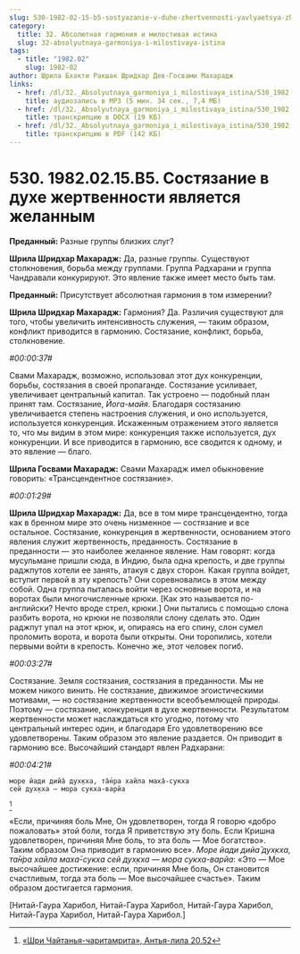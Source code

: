 ```yaml
---
slug: 530-1982-02-15-b5-sostyazanie-v-duhe-zhertvennosti-yavlyaetsya-zhelannym
category:
  title: 32. Абсолютная гармония и милостивая истина
  slug: 32-absolyutnaya-garmoniya-i-milostivaya-istina
tags:
  - title: "1982.02"
    slug: 1982-02
author: Шрила Бхакти Ракшак Шридхар Дев-Госвами Махарадж
links:
  - href: /dl/32._Absolyutnaya_garmoniya_i_milostivaya_istina/530_1982.02.15.B5_SridharMj_Sostjazanie_v_duhe_zhertvennosti_javljaetsja_zhelannym.mp3
    title: аудиозапись в MP3 (5 мин. 34 сек., 7,4 МБ)
  - href: /dl/32._Absolyutnaya_garmoniya_i_milostivaya_istina/530_1982.02.15.B5_SridharMj_Sostjazanie_v_duhe_zhertvennosti_javljaetsja_zhelannym.docx
    title: транскрипцию в DOCX (19 КБ)
  - href: /dl/32._Absolyutnaya_garmoniya_i_milostivaya_istina/530_1982.02.15.B5_SridharMj_Sostjazanie_v_duhe_zhertvennosti_javljaetsja_zhelannym.pdf
    title: транскрипцию в PDF (142 КБ)
---
```


# 530. 1982.02.15.B5. Состязание в духе жертвенности является желанным

**Преданный:** Разные группы близких слуг?

**Шрила Шридхар Махарадж:** Да, разные группы. Существуют столкновения, борьба между группами. Группа Радхарани и группа Чандравали конкурируют. Это явление также имеет место быть там.

**Преданный:** Присутствует абсолютная гармония в том измерении?

**Шрила Шридхар Махарадж:** Гармония? Да. Различия существуют для того, чтобы увеличить интенсивность служения, — таким образом, конфликт приводится в гармонию. Состязание, конфликт, борьба, столкновение.

*#00:00:37#*

Свами Махарадж, возможно, использовал этот дух конкуренции, борьбы, состязания в своей пропаганде. Состязание усиливает, увеличивает центральный капитал. Так устроено — подобный план принят там. Состязание, *Йога-майя*. Благодаря состязанию увеличивается степень настроения служения, и оно используется, используется конкуренция. Искаженным отражением этого является то, что мы видим в этом мире: конкуренция также используется, дух конкуренции. И все приводится в гармонию, все сводится к одному, и это явление — благо.

**Шрила Госвами Махарадж:** Свами Махарадж имел обыкновение говорить: «Трансцендентное состязание».

*#00:01:29#*

**Шрила Шридхар Махарадж:** Да, все в том мире трансцендентно, тогда как в бренном мире это очень низменное — состязание и все остальное. Состязание, конкуренция в жертвенности, основанием этого явления служит жертвенность, преданность. Состязание в преданности — это наиболее желанное явление. Нам говорят: когда мусульмане пришли сюда, в Индию, была одна крепость, и две группы раджпутов хотели ее занять, атакуя с двух сторон. Какая группа войдет, вступит первой в эту крепость? Они соревновались в этом между собой. Одна группа пыталась войти через основные ворота, и на воротах были многочисленные крюки. [Как это называется по-английски? Нечто вроде стрел, крюки.] Они пытались с помощью слона разбить ворота, но крюки не позволяли слону сделать это. Один раджпут упал на этот крюк, и, опираясь на его спину, слон сумел проломить ворота, и ворота были открыты. Они торопились, хотели первыми войти в крепость. Конечно же, этот человек погиб.

*#00:03:27#*

Состязание. Земля состязания, состязания в преданности. Мы не можем никого винить. Не состязание, движимое эгоистическими мотивами, — но состязание жертвенности всеобъемлющей природы. Поэтому — состязание, конкуренция в духе жертвенности. Результатом жертвенности может наслаждаться кто угодно, потому что центральный интерес один, и благодаря Его удовлетворению все удовлетворены. Таким образом это явление раздается. Он приводит в гармонию все. Высочайший стандарт явлен Радхарани:

*#00:04:21#*

    море йади дийа̄ дух̣кха, та̄н́ра хайла маха̄-сукха
    сей дух̣кха — мора сукха-варйа
[^_ftn1]

«Если, причиняя боль Мне, Он удовлетворен, тогда Я говорю «добро пожаловать» этой боли, тогда Я приветствую эту боль. Если Кришна удовлетворен, причиняя Мне боль, то эта боль — Мое богатство». Таким образом Она приводит в гармонию все». *Море йади дийа̄ дух̣кха, та̄н́ра хайла маха̄-сукха сей дух̣кха — мора сукха-варйа*: «Это — Мое высочайшее достижение: если, причиняя Мне боль, Он становится счастливым, тогда эта боль — Мое высочайшее счастье». Таким образом достигается гармония.

[Нитай-Гаура Харибол, Нитай-Гаура Харибол, Нитай-Гаура Харибол, Нитай-Гаура Харибол, Нитай-Гаура Харибол.]



[^_ftn1]: [«Шри Чайтанья-чаритамрита», Антья-лила 20.52](../notes/shri-chajtanya-charitamrita-antya-lila/shri-chajtanya-charitamrita-antya-lila-20-52.md)
